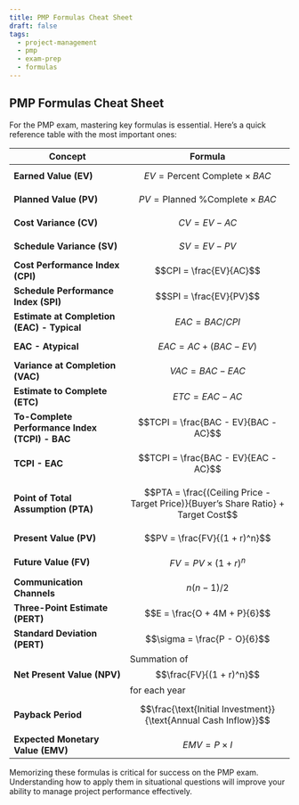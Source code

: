 ```yaml
---
title: PMP Formulas Cheat Sheet
draft: false
tags:
  - project-management
  - pmp
  - exam-prep
  - formulas
---
```


## PMP Formulas Cheat Sheet

For the PMP exam, mastering key formulas is essential. Here’s a quick reference table with the most important ones:

| Concept                         | Formula |
|---------------------------------|---------|
| **Earned Value (EV)**           | $$EV = \text{Percent Complete} \times BAC$$ |
| **Planned Value (PV)**          | $$PV = \text{Planned \% Complete} \times BAC$$ |
| **Cost Variance (CV)**          | $$CV = EV - AC$$ |
| **Schedule Variance (SV)**      | $$SV = EV - PV$$ |
| **Cost Performance Index (CPI)**| $$CPI = \frac{EV}{AC}$$ |
| **Schedule Performance Index (SPI)** | $$SPI = \frac{EV}{PV}$$ |
| **Estimate at Completion (EAC) - Typical** | $$EAC = BAC / CPI$$ |
| **EAC - Atypical**              | $$EAC = AC + (BAC - EV)$$ |
| **Variance at Completion (VAC)** | $$VAC = BAC - EAC$$ |
| **Estimate to Complete (ETC)**  | $$ETC = EAC - AC$$ |
| **To-Complete Performance Index (TCPI) - BAC** | $$TCPI = \frac{BAC - EV}{BAC - AC}$$ |
| **TCPI - EAC**                 | $$TCPI = \frac{BAC - EV}{EAC - AC}$$ |
| **Point of Total Assumption (PTA)** | $$PTA = \frac{(Ceiling Price - Target Price)}{Buyer’s Share Ratio} + Target Cost$$ |
| **Present Value (PV)**          | $$PV = \frac{FV}{(1 + r)^n}$$ |
| **Future Value (FV)**           | $$FV = PV \times (1 + r)^n$$ |
| **Communication Channels**      | $$n(n - 1) / 2$$ |
| **Three-Point Estimate (PERT)** | $$E = \frac{O + 4M + P}{6}$$ |
| **Standard Deviation (PERT)**   | $$\sigma = \frac{P - O}{6}$$ |
| **Net Present Value (NPV)**     | Summation of $$\frac{FV}{(1 + r)^n}$$ for each year |
| **Payback Period**              | $$\frac{\text{Initial Investment}}{\text{Annual Cash Inflow}}$$ |
| **Expected Monetary Value (EMV)** | $$EMV = P \times I$$ |

Memorizing these formulas is critical for success on the PMP exam. Understanding how to apply them in situational questions will improve your ability to manage project performance effectively.
